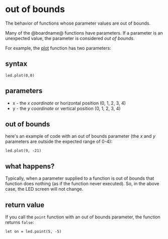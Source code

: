 # out of bounds

The behavior of functions whose parameter values are out of bounds.

Many of the @boardname@ functions have parameters. If a parameter is an unexpected value, the parameter is considered *out of bounds*.

For example, the [plot](/makecode-blockeditor/reference/led/plot) function has two parameters:

## syntax

```sig
led.plot(0,0)
```

## parameters

* x - the *x coordinate* or horizontal position (0, 1, 2, 3, 4)
* y - the *y coordinate* or vertical position (0, 1, 2, 3, 4)

## out of bounds

here's an example of code with an out of bounds parameter (the *x* and *y* parameters are outside the expected range of 0-4):

```blocks
led.plot(9, -21)
```

## what happens?

Typically, when a parameter supplied to a function is out of bounds that function does nothing (as if the function never executed). So, in the above case, the LED screen will not change.

## return value

If you call the `point` function with an out of bounds parameter, the function returns `false`:

```blocks
let on = led.point(5, -5)
```


